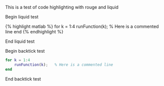 This is a test of code highlighting with rouge and liquid

Begin liquid test

{% highlight matlab %}
for k = 1:4
   runFunction(k);  % Here is a commented line
end
{% endhighlight %}

End liquid test

Begin backtick test

```matlab
for k = 1:4
    runFunction(k);   % Here is a commented line
end
```

End backtick test